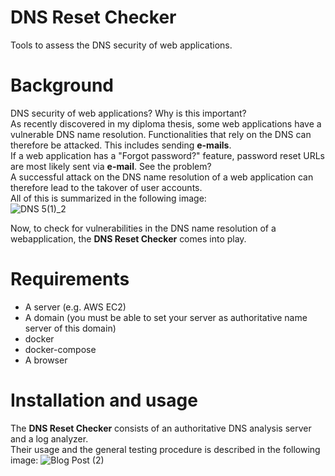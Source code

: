 # DNS Reset Checker
Tools to assess the DNS security of web applications.
# Background
DNS security of web applications? Why is this important?  
As recently discovered in my diploma thesis, some web applications have a vulnerable DNS name resolution. Functionalities that rely on the DNS can therefore be attacked. This includes sending **e-mails**.  
If a web application has a "Forgot password?" feature, password reset URLs are most likely sent via **e-mail**. See the problem?  
A successful attack on the DNS name resolution of a web application can therefore lead to the takover of user accounts.  
All of this is summarized in the following image:  
![DNS 5(1)_2](https://user-images.githubusercontent.com/84237895/118402283-8559ac80-b669-11eb-962a-6e96e4e97b4c.jpg)


Now, to check for vulnerabilities in the DNS name resolution of a webapplication, the **DNS Reset Checker** comes into play.

# Requirements
* A server (e.g. AWS EC2)
* A domain (you must be able to set your server as authoritative name server of this domain)
* docker
* docker-compose
* A browser

# Installation and usage
The **DNS Reset Checker** consists of an authoritative DNS analysis server and a log analyzer.  
Their usage and the general testing procedure is described in the following image:
![Blog Post (2)](https://user-images.githubusercontent.com/84237895/118402797-d074bf00-b66b-11eb-8d30-c39f43808e6c.png)

